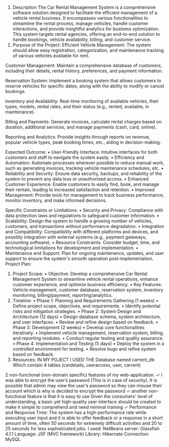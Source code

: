 1.	Description 
The Car Rental Management System is a comprehensive software solution designed to facilitate the efficient management of a vehicle rental business. It encompasses various functionalities to streamline the rental process, manage vehicles, handle customer interactions, and provide insightful analytics for business optimization. This system targets rental agencies, offering an end-to-end solution to handle bookings, vehicle availability, billing, and customer service.
2.	Purpose of the Project:
Efficient Vehicle Management: The system should allow easy registration, categorization, and maintenance tracking of various vehicles available for rent.

Customer Management: Maintain a comprehensive database of customers, including their details, rental history, preferences, and payment information.

Reservation System: Implement a booking system that allows customers to reserve vehicles for specific dates, along with the ability to modify or cancel bookings.

Inventory and Availability: Real-time monitoring of available vehicles, their types, models, rental rates, and their status (e.g., rented, available, in maintenance).

Billing and Payments: Generate invoices, calculate rental charges based on duration, additional services, and manage payments (cash, card, online).

Reporting and Analytics: Provide insights through reports on revenue, popular vehicle types, peak booking times, etc., aiding in decision-making.

Expected Outcome:
•	User-friendly Interface: Intuitive interfaces for both customers and staff to navigate the system easily.
•	Efficiency and Automation: Automate processes wherever possible to reduce manual work, such as generating invoices, tracking vehicle maintenance schedules, etc.
•	Reliability and Security: Ensure data security, backups, and reliability of the system to prevent any data loss or unauthorized access.
•	Enhanced Customer Experience: Enable customers to easily find, book, and manage their rentals, leading to increased satisfaction and retention.
•	Improved Management: Provide tools for management to track business performance, monitor inventory, and make informed decisions.

Specific Constraints or Limitations:
•	Security and Privacy: Compliance with data protection laws and regulations to safeguard customer information. 
•	Scalability: Design the system to handle a growing number of vehicles, customers, and transactions without performance degradation.
•	Integration and Compatibility: Compatibility with different platforms and devices, and possibly integration with external systems (e.g., payment gateways, accounting software).
•	Resource Constraints: Consider budget, time, and technological limitations for development and implementation.
•	Maintenance and Support: Plan for ongoing maintenance, updates, and user support to ensure the system's smooth operation post-implementation.
Project Plan:
1. Project Scope:
•	Objective: Develop a comprehensive Car Rental Management System to streamline vehicle rental operations, enhance customer experience, and optimize business efficiency.
•	Key Features: Vehicle management, customer database, reservation system, inventory monitoring, billing/payment, reporting/analytics.
2. Timeline:
•	Phase 1: Planning and Requirements Gathering (1 weeks)
•	Define project scope, objectives, and requirements.
•	Identify potential risks and mitigation strategies.
•	Phase 2: System Design and Architecture (12 days)
•	Design database schema, system architecture, and user interfaces. 
•	Review and refine design based on feedback.
•	Phase 3: Development (2 weeks)
•	Develop core functionalities iteratively.
•	Implement vehicle management, reservation system, billing, and reporting modules.
•	Conduct regular testing and quality assurance.
•	Phase 4: Implementation and Testing (5 days)
•	Deploy the system in a controlled environment for testing.
•	Resolve bugs and refine system based on feedback.
3. Resources:
IN MY POJECT I USED THE Database named carrent_db Which contain 4 tables (cardetails, useraccess, user,  carrent)


 2 non-functional (non-domain specific) features of my web-application. 
✓ I was able to encrypt the user’s password (This is in case of security). It is possible that admin  may view the user’s password so they can misuse  their account which is why is decided to encrypt the  password 
✓ another non-functional feature is that it is easy to  use Given the consumers' level of understanding, a  basic yet high-quality user interface should be  created to make it simple to comprehend and need  minimal training
✓ Performance and Response Time: The system has a high-performance rate while executing user input  and it is able to offer feedback or a response in a  short amount of time, often 50 seconds for  extremely difficult activities and 20 to 25 seconds  for less sophisticated jobs. 
I used: 
NetBeans server: Glassfish 4.1.1 
Language: JSF (MVC framework) 
Library: Hibernate 
Connection: MySQL 
